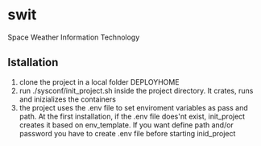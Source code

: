 # swit

Space Weather Information Technology

## Istallation
1. clone the project in a local folder DEPLOYHOME
2. run ./sysconf/init_project.sh inside the project directory. It crates, runs and inizializes the containers
3. the project uses the .env file to set enviroment variables as pass and path.
    At the first installation, if the .env file does'nt exist, init_project creates it based on env_template.
    If you want define path and/or password you have to create .env file before starting inid_project

